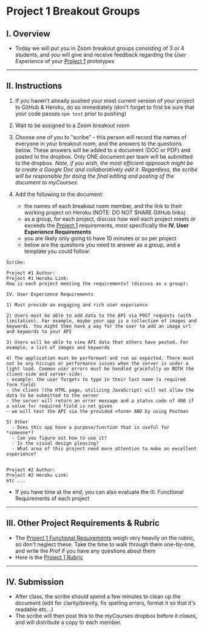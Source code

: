 # Project 1 Breakout Groups

## I. Overview

- Today we will put you in Zoom breakout groups consisting of 3 or 4 students, and you will give and receive feedback regarding the *User Experience*  of your [Project 1](project-1.md) prototypes

<hr>

## II. Instructions

1) If you haven't already pushed your most current version of your project to GitHub & Heroku, do so immediately (don't forget to first be sure that your code passes `npm test` prior to pushing)

2) Wait to be assigned to a Zoom breakout room

3) Choose one of you to "scribe" - this person will record the names of everyone in your breakout room, and the answers to the questions below. 
These answers will be added to a document (DOC or PDF) and posted to the dropbox. Only ONE document per team will be submitted to the dropbox. *Note, if you wish, the most efficient approach might be to create a Google Doc and collaboratively edit it. Regardless, the scribe will be responsible for doing the final editing and posting of the document to myCourses.*

4) Add the following to the document:

    - the names of each breakout room member, and the link to their working project on Heroku (NOTE: DO NOT SHARE GitHub links)
    - as a group, for each project, discuss how well each project meets or exceeds the [Project 1](project-1.md) requirements, most specifically the **IV. User Experience Requirements**
    - you are likely only going to have 10 minutes or so per project
    - below are the questions you need to answer as a group, and a template you could follow:

```
Scribe: 

Project #1 Author:
Project #1 Heroku Link: 
How is each project meeting the requirements? (discuss as a group):

IV. User Experience Requirements

1) Must provide an engaging and rich user experience

2) Users must be able to add data to the API via POST requests (with limitation). For example, maybe your app is a collection of images and keywords. You might then have a way for the user to add an image url and keywords to your API

3) Users will be able to view API data that others have posted. For example, a list of images and keywords

4) The application must be performant and run as expected. There must not be any hiccups or performance issues when the server is under a light load. Common user errors must be handled gracefully on BOTH the client-side and server-side:
- example: the user forgets to type in their last name (a required form field)
- the client (the HTML page, utilizing JavaScript) will not allow the data to be submitted to the server
- the server will return an error message and a status code of 400 if a value for required field is not given
- we will test the API via the provided <form> AND by using Postman

5) Other
  - Does this app have a purpose/function that is useful for *someone*? 
  - Can you figure out how to use it?
  - Is the visual design pleasing?
  - What area of this project need more attention to make an excellent experience? 


Project #2 Author:
Project #2 Heroku Link: 
etc ...
```

- If you have time at the end, you can also evaluate the III. Functional Requirements of each project

<hr>

## III. Other Project Requirements & Rubric

- The [Project 1 Functional Requirements](project-1.md#functional-requirements) weigh very heavily on the rubric, so don't neglect these. Take the time to walk through them one-by-one, and write the Prof if you have any questions about them
- Here is the [Project 1 Rubric](project-1.md#rubric)

<hr>

## IV. Submission
- After class, the scribe should spend a few minutes to clean up the document (edit for clarity/brevity, fix spelling errors, format it so that it's readable etc...)
- The scribe will then post this to the myCourses dropbox before it closes, and will distribute a copy to each member.
